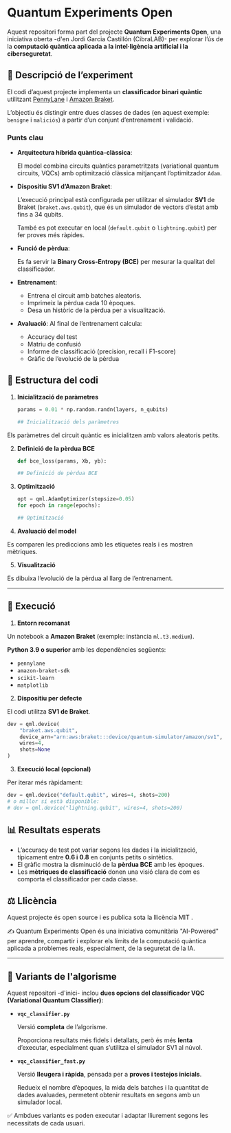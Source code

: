 # Quantum Experiments Open

Aquest repositori forma part del projecte **Quantum Experiments Open**, una iniciativa oberta -d'en Jordi Garcia Castillón (CibraLAB)- per explorar l’ús de la **computació quàntica aplicada a la intel·ligència artificial i la ciberseguretat**.

## 📌 Descripció de l’experiment

El codi d’aquest projecte implementa un **classificador binari quàntic** utilitzant [PennyLane](https://pennylane.ai/) i [Amazon Braket](https://aws.amazon.com/braket/).  

L’objectiu és distingir entre dues classes de dades (en aquest exemple: `benigne` i `maliciós`) a partir d’un conjunt d’entrenament i validació.

### Punts clau
- **Arquitectura híbrida quàntica-clàssica**:  

  El model combina circuits quàntics parametritzats (variational quantum circuits, VQCs) amb optimització clàssica mitjançant l’optimitzador `Adam`.
  
- **Dispositiu SV1 d’Amazon Braket**:  

  L’execució principal està configurada per utilitzar el simulador **SV1** de Braket (`braket.aws.qubit`), que és un simulador de vectors d’estat amb fins a 34 qubits.  

  També es pot executar en local (`default.qubit` o `lightning.qubit`) per fer proves més ràpides.

- **Funció de pèrdua**:  

  Es fa servir la **Binary Cross-Entropy (BCE)** per mesurar la qualitat del classificador.

- **Entrenament**:  
  - Entrena el circuit amb batches aleatoris.  
  - Imprimeix la pèrdua cada 10 èpoques.  
  - Desa un històric de la pèrdua per a visualització.

- **Avaluació**:
  Al final de l’entrenament calcula:
  - Accuracy del test  
  - Matriu de confusió  
  - Informe de classificació (precision, recall i F1-score)  
  - Gràfic de l’evolució de la pèrdua

## 📂 Estructura del codi

1. **Inicialització de paràmetres**
    
   ```python
   params = 0.01 * np.random.randn(layers, n_qubits)

   ## Inicialització dels paràmetres

Els paràmetres del circuit quàntic es inicialitzen amb valors aleatoris petits.

2. **Definició de la pèrdua BCE**

   ```python
   def bce_loss(params, Xb, yb):

   ## Definició de pèrdua BCE

3. **Optimització**

   ```python
   opt = qml.AdamOptimizer(stepsize=0.05)
   for epoch in range(epochs):

   ## Optimització

4. **Avaluació del model**
   
Es comparen les prediccions amb les etiquetes reals i es mostren mètriques.

5. **Visualització**
   
Es dibuixa l’evolució de la pèrdua al llarg de l’entrenament.

---

## 🚀 Execució

1. **Entorn recomanat**
   
Un notebook a **Amazon Braket** (exemple: instància `ml.t3.medium`).

**Python 3.9 o superior** amb les dependències següents:

- `pennylane`  
- `amazon-braket-sdk`  
- `scikit-learn`  
- `matplotlib`  

2. **Dispositiu per defecte**
   
El codi utilitza **SV1 de Braket**.

```python
dev = qml.device(
    "braket.aws.qubit",
    device_arn="arn:aws:braket:::device/quantum-simulator/amazon/sv1",
    wires=4,
    shots=None
)

```
3. **Execució local (opcional)**

Per iterar més ràpidament:

```python
dev = qml.device("default.qubit", wires=4, shots=200)
# o millor si està disponible:
# dev = qml.device("lightning.qubit", wires=4, shots=200)

```

## 📊 Resultats esperats

- L’accuracy de test pot variar segons les dades i la inicialització, típicament entre **0.6 i 0.8** en conjunts petits o sintètics.  
- El gràfic mostra la disminució de la **pèrdua BCE** amb les èpoques.  
- Les **mètriques de classificació** donen una visió clara de com es comporta el classificador per cada classe.

## ⚖️ Llicència

Aquest projecte és open source i es publica sota la llicència MIT
.

✍️ Quantum Experiments Open és una iniciativa comunitària "AI-Powered" per aprendre, compartir i explorar els límits de la computació quàntica aplicada a problemes reals, especialment, de la seguretat de la IA.

---

## 🔀 Variants de l'algorisme

Aquest repositori -d'inici- inclou **dues opcions del classificador VQC (Variational Quantum Classifier):**

- **`vqc_classifier.py`**
   
  Versió **completa** de l’algorisme.  

  Proporciona resultats més fidels i detallats, però és més **lenta** d’executar, especialment quan s’utilitza el simulador SV1 al núvol.

- **`vqc_classifier_fast.py`**  

  Versió **lleugera i ràpida**, pensada per a **proves i testejos inicials**.  

  Redueix el nombre d’èpoques, la mida dels batches i la quantitat de dades avaluades, permetent obtenir resultats en segons amb un simulador local.

✅ Ambdues variants es poden executar i adaptar lliurement segons les necessitats de cada usuari.
